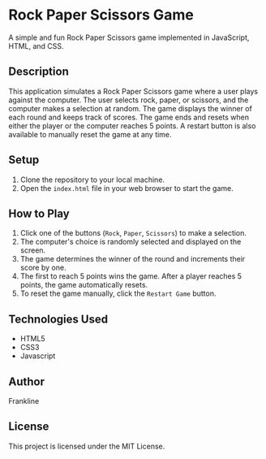 # Rock Paper Scissors Game

A simple and fun Rock Paper Scissors game implemented in JavaScript, HTML, and CSS.

## Description

This application simulates a Rock Paper Scissors game where a user plays against the computer. The user selects rock, paper, or scissors, and the computer makes a selection at random. The game displays the winner of each round and keeps track of scores. The game ends and resets when either the player or the computer reaches 5 points. A restart button is also available to manually reset the game at any time.

## Setup

1. Clone the repository to your local machine.
2. Open the `index.html` file in your web browser to start the game.

## How to Play

1. Click one of the buttons (`Rock`, `Paper`, `Scissors`) to make a selection.
2. The computer's choice is randomly selected and displayed on the screen.
3. The game determines the winner of the round and increments their score by one.
4. The first to reach 5 points wins the game. After a player reaches 5 points, the game automatically resets.
5. To reset the game manually, click the `Restart Game` button.

## Technologies Used

- HTML5
- CSS3
- Javascript

## Author

Frankline

## License

This project is licensed under the MIT License.